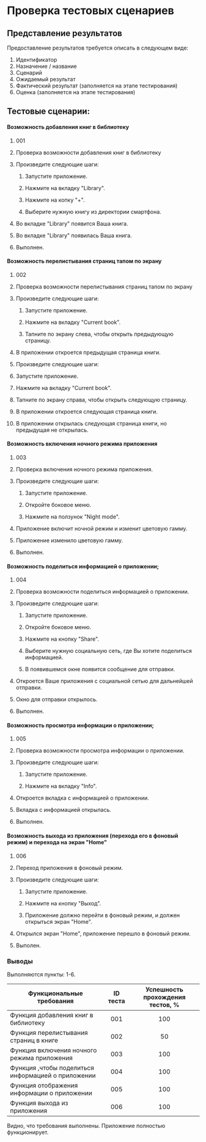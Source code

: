 # Проверка тестовых сценариев

## Представление результатов

Предоставление результатов требуется описать в следующем виде:

1. Идентификатор
2. Назначение / название
3. Сценарий
4. Ожидаемый результат
5. Фактический результат (заполняется на этапе тестирования)
6. Оценка (заполняется на этапе тестирования)

## Тестовые сценарии:

#### Возможность добавления книг в библиотеку

1. 001

2. Проверка возможности добавления книг в библиотеку

3. Произведите следующие шаги:

   1. Запустите приложение.

   2. Нажмите на вкладку "Library".

   3. Нажмите на копку "+".

   4. Выберите нужную книгу из директории смартфона.

4. Во вкладке "Library" появится Ваша книга.

5. Во вкладке "Library" появилась Ваша книга.

6. Выполнен.

#### Возможность перелистывания страниц тапом по экрану

1. 002

2. Проверка возможности перелистывания страниц тапом по экрану

3. Произведите следующие шаги:

   1. Запустите приложение.

   2. Нажмите на вкладку "Current book".

   3. Тапните по экрану слева, чтобы открыть предыдующую страницу.

4. В приложении откроется предыдущая страница книги.

5.  Произведите следующие шаги:

   1. Запустите приложение.

   2. Нажмите на вкладку "Current book".

   3. Тапните по экрану справа, чтобы открыть следующую страницу.

6. В приложении откроется следующая страница книги.

7. В приложении открылась следующая страница книги, но предыдущая не открылась.   


####  Возможность включения ночного режима приложения

1. 003
2. Проверка включения ночного режима приложения.
3. Произведите следующие шаги:

   1. Запустите приложение.

   2. Откройте боковое меню.

   3. Нажмите на ползунок "Night mode".

4. Приложение включит ночной режим и изменит цветовую гамму.

5. Приложение изменило цветовую гамму.

6. Выполнен.

#### Возможность поделиться информацией о приложении;

1. 004
2. Проверка возможности поделиться информацией о приложении.
3. Произведите следующие шаги:

   1. Запустите приложение.

   2. Откройте боковое меню.

   3. Нажмите на кнопку "Share".

   4. Выберите нужную социальную сеть, где Вы хотите поделиться информацией.

   5. В появившемся окне появится сообщение для отправки.

4. Откроется Ваше приложения с социальной сетью для дальнейшей отправки.

5. Окно для отправки открылось.

6. Выполнен.

#### Возможность просмотра информации о приложении;

1. 005
2. Проверка возможности просмотра информации о приложении.
3. Произведите следующие шаги:

   1. Запустите приложение.

   2. Нажмите на вкладку "Info".

4. Откроется вкладка с информацией о приложении.

5. Вкладка с информацией открылась.

6. Выполнен.

#### Возможность выхода из приложения (перехода его в фоновый режим) и перехода на экран "Home"

1. 006
2. Переход приложения в фоновый режим.
3. Произведите следующие шаги:

   1. Запустите приложение.

   2. Нажмите на кнопку "Выход".

   4. Приложение должно перейти в фоновый режим, и должен открыться экран "Home".

4. Открылся экран "Home", приложение перешло в фоновый режим.

5. Выполен.


### Выводы

Выполняются пункты: 1-6.

| Функциональные требования                | ID теста | Успешность прохождения тестов, % |
| ---------------------------------------- | :------: | :------------------------------: |
| Функция добавления книг в библиотеку |    001    |               100                |
| Функция перелистывания страниц в книге |    002    |               50                |
| Функция включения ночного режима приложения |    003    |               100                |
| Функция ,чтобы поделиться информацией о приложении |   004    |               100                |
| Функция отображения информации о приложении |    005    |               100                |
| Функция выхода из приложения |    006    |               100                |



Видно, что требования выполнены. Приложение полностью функционирует.
